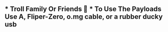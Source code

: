 ## * Troll Family Or Friends 🚀 * To Use The Payloads Use A, Fliper-Zero, o.mg cable, or a rubber ducky usb
